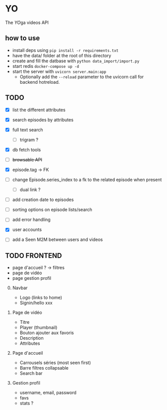# YO

The *YO*ga videos API

## how to use

- install deps using `pip install -r requirements.txt`
- have the data/ folder at the root of this directory
- create and fill the datbase with `python data_import/import.py`
- start redis `docker-compose up -d`
- start the server with `uvicorn server.main:app`
	- Optionally add the `--reload` parameter to the uvicorn call for backend hotreload.

## TODO

- [X] list the different attributes
- [X] search episodes by attributes
- [X] full text search
	- [ ] trigram ?
- [X] db fetch tools
- [ ] ~~browsable API~~
- [X] episode.tag -> FK
- [ ] change Episode.series_index to a fk to the related episode when present
	- [ ] dual link ?
- [ ] add creation date to episodes
- [ ] sorting options on episode lists/search
- [ ] add error handling
- [X] user accounts
- [ ] add a Seen M2M between users and videos


## TODO FRONTEND
- page d'accueil ?
	-> filtres
- page de vidéo
- page gestion profil


0) Navbar
	- Logo (links to home)
	- Signin/hello xxx

1) Page de vidéo
	- Titre
	- Player (thumbnail)
	- Bouton ajouter aux favoris
	- Description
	- Attributes

2) Page d'accueil
	- Carrousels séries (most seen first)
	- Barre filtres collapsable
	- Search bar

3) Gestion profil
	- username, email, password
	- favs
	- stats ?